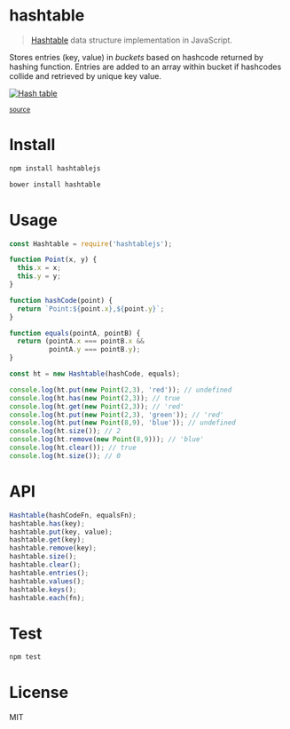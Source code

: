 # hashtable

> [Hashtable](https://en.wikipedia.org/wiki/Hash_table) data structure implementation in JavaScript.

Stores entries (key, value) in *buckets* based on hashcode returned by hashing function. Entries are added to an array within bucket if hashcodes collide and retrieved by unique key value.

[![Hash table](https://upload.wikimedia.org/wikipedia/commons/thumb/7/7d/Hash_table_3_1_1_0_1_0_0_SP.svg/315px-Hash_table_3_1_1_0_1_0_0_SP.svg.png)](https://en.wikipedia.org/wiki/Hash_table)

<sup>[source](https://en.wikipedia.org/wiki/Hash_table)</sup>

# Install

```bash
npm install hashtablejs
```

```bash
bower install hashtable
```

# Usage

```javascript
const Hashtable = require('hashtablejs');

function Point(x, y) {
  this.x = x;
  this.y = y;
}

function hashCode(point) {
  return `Point:${point.x},${point.y}`;
}

function equals(pointA, pointB) {
  return (pointA.x === pointB.x &&
          pointA.y === pointB.y);
}

const ht = new Hashtable(hashCode, equals);

console.log(ht.put(new Point(2,3), 'red')); // undefined
console.log(ht.has(new Point(2,3)); // true
console.log(ht.get(new Point(2,3)); // 'red'
console.log(ht.put(new Point(2,3), 'green')); // 'red'
console.log(ht.put(new Point(8,9), 'blue')); // undefined
console.log(ht.size()); // 2
console.log(ht.remove(new Point(8,9))); // 'blue'
console.log(ht.clear()); // true
console.log(ht.size()); // 0
```

# API

```javascript
Hashtable(hashCodeFn, equalsFn);
hashtable.has(key);
hashtable.put(key, value);
hashtable.get(key);
hashtable.remove(key);
hashtable.size();
hashtable.clear();
hashtable.entries();
hashtable.values();
hashtable.keys();
hashtable.each(fn);
```

# Test

```bash
npm test
```

# License

MIT
